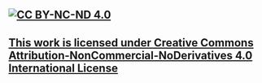 ## [![CC BY-NC-ND 4.0](https://i.creativecommons.org/l/by-nc-nd/4.0/88x31.png)](http://creativecommons.org/licenses/by-nc-nd/4.0/)
## [This work is licensed under Creative Commons Attribution-NonCommercial-NoDerivatives 4.0 International License](http://creativecommons.org/licenses/by-nc-nd/4.0/)

